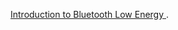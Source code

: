 [Introduction to Bluetooth Low Energy ](https://learn.adafruit.com/introduction-to-bluetooth-low-energy/gap "adafruit").

